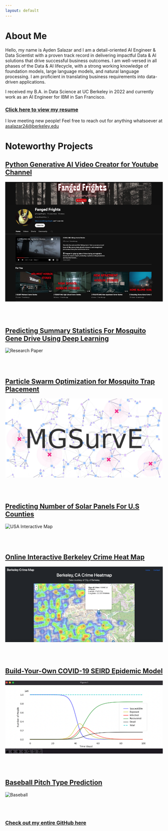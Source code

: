 ```yaml
---
layout: default
---
```


# About Me

Hello, my name is Ayden Salazar and I am a detail-oriented AI Engineer & Data Scientist with a proven track record in delivering impactful Data & AI solutions that drive successful business outcomes. I am well-versed in all phases of the Data & AI lifecycle, with a strong working knowledge of foundation models, large language models, and natural language processing. I am proficient in translating business requirements into data-driven applications. 

I received my B.A. in Data Science at UC Berkeley in 2022 and currently work as an AI Engineer for IBM in San Francisco.

### [Click here to view my resume](https://drive.google.com/file/d/1g03Ca_mnctVzrAW5HV9vIbgoxYXDSmpE/view?usp=sharing)

I love meeting new people! Feel free to reach out for anything whatsoever at asalazar24@berkeley.edu

# Noteworthy Projects

## [Python Generative AI Video Creator for Youtube Channel](https://github.com/aydensalazar/gen-ai-storyteller)

![Youtube Channel](assets/img/ai_youtube_channel.png)

<br />
<br />

## [Predicting Summary Statistics For Mosquito Gene Drive Using Deep Learning](https://github.com/Chipdelmal/MoNeT_ML/blob/main/DSDP/STP/AydenSalazar/AydenSalazarMarkdownReport.md)

![Research Paper](assets/vid/mosquito_gene_drive.gif)

<br />
<br />

## [Particle Swarm Optimization for Mosquito Trap Placement](https://github.com/Chipdelmal/MGSurvE/blob/main/MGSurvE/optimizationPSO.py)

![Mosquito Trap Placement](assets/img/MGSurvE_logo.jpeg)

<br />
<br />

## [Predicting Number of Solar Panels For U.S Counties](https://github.com/aydensalazar/usa-solar-panel-prediction/blob/master/ER%20131%20Final%20Project%20Group%202-1.ipynb)

![USA Interactive Map](assets/vid/solar_panel_1.gif)

<br />
<br />

## [Online Interactive Berkeley Crime Heat Map](https://medium.com/codex/how-i-deployed-a-crime-heatmap-application-using-python-flask-and-heroku-48b9dfb5362f)

![Crime Heat Map](assets/img/heatmap.png)

<br />
<br />

## [Build-Your-Own COVID-19 SEIRD Epidemic Model](https://github.com/aydensalazar/covid19seirdproject)

![SEIRD Model](assets/img/covid_seird_plot.png)

<br />
<br />

## [Baseball Pitch Type Prediction](https://github.com/aydensalazar/baseball-pitch-prediction)

![Baseball](assets/vid/baseball.gif)

<br />
<br />

### [Check out my entire GitHub here](https://github.com/aydensalazar/)